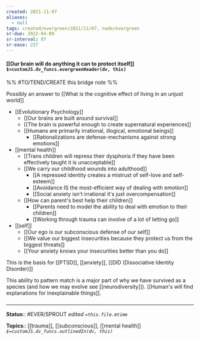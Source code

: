 ```yaml
---
created: 2021-11-07 
aliases:
  - null
tags: created/evergreen/2021/11/07, node/evergreen
sr-due: 2022-04-09
sr-interval: 87
sr-ease: 227
---
```


#### [[Our brain will do anything it can to protect itself]] `$=customJS.dv_funcs.evergreenHeader(dv, this)`
%%
#TO/TEND/CREATE this bridge note
%%

Possibly an answer to [[What is the cognitive effect of living in an unjust world]]
- [[Evolutionary Psychology]]
	- [[Our brains are built around survival]]
	- [[The brain is powerful enough to create supernatural experiences]]
	- [[Humans are primarily irrational, illogical, emotional beings]]
		- [[Rationalizations are defense-mechanisms against strong emotions]]
- [[mental health]]
	- [[Trans children will repress their dysphoria if they have been effectively taught it is unacceptable]]
	- [[We carry our childhood wounds into adulthood]]
		- [[A repressed identity creates a mistrust of self-love and self-esteem]]
		- [[Avoidance IS the most-efficient way of dealing with emotion]]
		- [[Social anxiety isn't irrational it's just overcompensation]]
	- [[How can parent's best help their children]]
		- [[Parents need to model the ability to deal with emotion to their children]]
		- [[Working through trauma can involve of a lot of letting go]]
- [[self]]
	- [[Our ego is our subconscious defense of our self]]
	- [[We value our biggest insecurities because they protect us from the biggest threats]]
	- [[Your anxiety knows your insecurities better than you do]]
 	
This is the basis for [[PTSD]], [[anxiety]], [[DID (Dissociative Identity Disorder)]]

This ability to pattern match is a major part of why we have survived as a species (and how we may evolve see [[neurodiversity]]). [[Human's will find explanations for inexplainable things]].

### <hr class="footnote"/>

**Status**:: #EVER/SPROUT
*edited `=this.file.mtime`*

**Topics**:: [[trauma]], [[subconscious]], [[mental health]]
*`$=customJS.dv_funcs.outlinedIn(dv, this)`*
